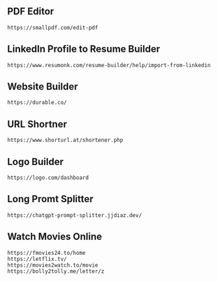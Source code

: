 ## PDF Editor
```
https://smallpdf.com/edit-pdf
```
## LinkedIn Profile to Resume Builder
```
https://www.resumonk.com/resume-builder/help/import-from-linkedin
```
## Website Builder
```
https://durable.co/
```
## URL Shortner
```
https://www.shorturl.at/shortener.php
```
## Logo Builder
```
https://logo.com/dashboard
```
## Long Promt Splitter
```
https://chatgpt-prompt-splitter.jjdiaz.dev/
```
## Watch Movies Online
```
https://fmovies24.to/home
https://letflix.tv/
https://movies2watch.to/movie
https://bolly2tolly.me/letter/z
```
```
